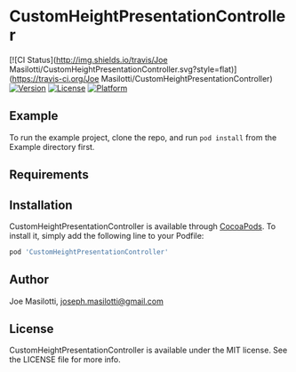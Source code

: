 # CustomHeightPresentationController

[![CI Status](http://img.shields.io/travis/Joe Masilotti/CustomHeightPresentationController.svg?style=flat)](https://travis-ci.org/Joe Masilotti/CustomHeightPresentationController)
[![Version](https://img.shields.io/cocoapods/v/CustomHeightPresentationController.svg?style=flat)](http://cocoapods.org/pods/CustomHeightPresentationController)
[![License](https://img.shields.io/cocoapods/l/CustomHeightPresentationController.svg?style=flat)](http://cocoapods.org/pods/CustomHeightPresentationController)
[![Platform](https://img.shields.io/cocoapods/p/CustomHeightPresentationController.svg?style=flat)](http://cocoapods.org/pods/CustomHeightPresentationController)

## Example

To run the example project, clone the repo, and run `pod install` from the Example directory first.

## Requirements

## Installation

CustomHeightPresentationController is available through [CocoaPods](http://cocoapods.org). To install
it, simply add the following line to your Podfile:

```ruby
pod 'CustomHeightPresentationController'
```

## Author

Joe Masilotti, joseph.masilotti@gmail.com

## License

CustomHeightPresentationController is available under the MIT license. See the LICENSE file for more info.
